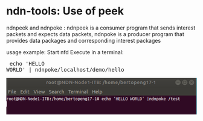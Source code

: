 # ndn-tools: Use of peek

ndnpeek and ndnpoke : ndnpeek is a consumer program that sends interest packets and expects data packets, ndnpoke is a producer program that provides data packages and corresponding interest packages
    
    
usage example:
    Start nfd
    Execute in a terminal:
    <pre>
    echo 'HELLO WORLD' | ndnpoke/localhost/demo/hello
    </pre>

<img src="https://github.com/syaifulahdan/Mini-NDN-Work/blob/main/Assignment%204:NDN-Essential-Tools/NDN-ETools-Node1/Image-ndn-tools-Node1/ndnpoke-itb.png" width="1000">
